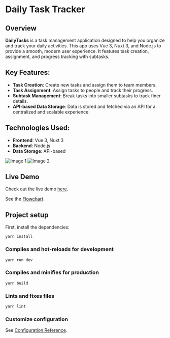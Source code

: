 # Daily Task Tracker

## Overview

**DailyTasks** is a task management application designed to help you organize and track your daily activities. This app uses Vue 3, Nuxt 3, and Node.js to provide a smooth, modern user experience. It features task creation, assignment, and progress tracking with subtasks.

## Key Features:
- **Task Creation**: Create new tasks and assign them to team members.
- **Task Assignment**: Assign tasks to people and track their progress.
- **Subtask Management**: Break tasks into smaller subtasks to track finer details.
- **API-based Data Storage**: Data is stored and fetched via an API for a centralized and scalable experience.

## Technologies Used:
- **Frontend**: Vue 3, Nuxt 3
- **Backend**: Node.js
- **Data Storage**: API-based

![Image 1](https://da-dailytasks.vercel.app/_nuxt/mobile-dashboard.DfXNeIqs.png)
![Image 2](https://da-dailytasks.vercel.app/_nuxt/mobile-viewed-tasks.BH2AWUQf.png)

## Live Demo

Check out the live demo [here](https://da-dailytasks.vercel.app).

See the [Flowchart](https://miro.com/app/embed/uXjVKn1Mots=/?pres=1&frameId=3458764597672103699&embedId=550701287096).

## Project setup

First, install the dependencies:

```
yarn install
```

### Compiles and hot-reloads for development

```
yarn run dev
```

### Compiles and minifies for production

```
yarn build
```

### Lints and fixes files

```
yarn lint
```

### Customize configuration

See [Configuration Reference](https://cli.vuejs.org/config/).